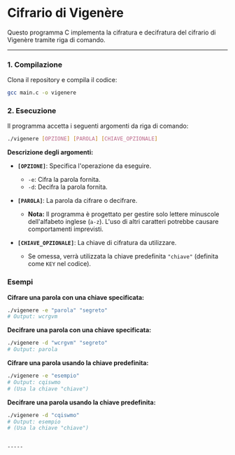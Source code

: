 # Cifrario di Vigenère

Questo programma C implementa la cifratura e decifratura del cifrario di Vigenère tramite riga di comando.

-----

### 1\. Compilazione
Clona il repository e compila il codice:

```bash
gcc main.c -o vigenere
```

### 2\. Esecuzione

Il programma accetta i seguenti argomenti da riga di comando:

```bash
./vigenere [OPZIONE] [PAROLA] [CHIAVE_OPZIONALE]
```

**Descrizione degli argomenti:**

  * **`[OPZIONE]`**: Specifica l'operazione da eseguire.

      * `-e`: Cifra la parola fornita.
      * `-d`: Decifra la parola fornita.

  * **`[PAROLA]`**: La parola da cifrare o decifrare.

      * **Nota:** Il programma è progettato per gestire solo lettere minuscole dell'alfabeto inglese (`a-z`). L'uso di altri caratteri potrebbe causare comportamenti imprevisti.

  * **`[CHIAVE_OPZIONALE]`**: La chiave di cifratura da utilizzare.

      * Se omessa, verrà utilizzata la chiave predefinita `"chiave"` (definita come `KEY` nel codice).

### Esempi

**Cifrare una parola con una chiave specificata:**

```bash
./vigenere -e "parola" "segreto"
# Output: wcrgvm
```

**Decifrare una parola con una chiave specificata:**

```bash
./vigenere -d "wcrgvm" "segreto"
# Output: parola
```

**Cifrare una parola usando la chiave predefinita:**

```bash
./vigenere -e "esempio"
# Output: cqiswmo
# (Usa la chiave "chiave")
```

**Decifrare una parola usando la chiave predefinita:**

```bash
./vigenere -d "cqiswmo"
# Output: esempio
# (Usa la chiave "chiave")
```
```

-----
